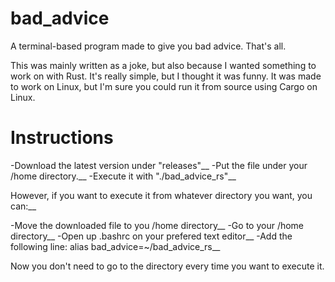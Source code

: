 # bad_advice
A terminal-based program made to give you bad advice. That's all. 

This was mainly written as a joke, but also because I wanted something to work on with Rust. It's really simple, but I thought it was funny.
It was made to work on Linux, but I'm sure you could run it from source using Cargo on Linux.

# Instructions
  -Download the latest version under "releases"__
  -Put the file under your /home directory.__
  -Execute it with "./bad_advice_rs"__

However, if you want to execute it from whatever directory you want, you can:__

  -Move the downloaded file to you /home directory__
  -Go to your /home directory__
  -Open up .bashrc on your prefered text editor__
  -Add the following line: alias bad_advice=~/bad_advice_rs__

Now you don't need to go to the directory every time you want to execute it.
